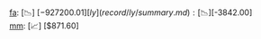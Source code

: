 [fa](record/fa/summary.md): [📉] [$-927200.01]  
[ly](record/ly/summary.md): [📉] [$-3842.00]  
[mm](record/mm/summary.md): [📈] [$871.60]  

